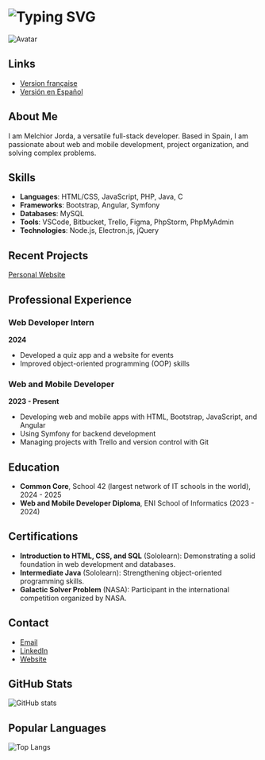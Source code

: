 # ![Typing SVG](https://readme-typing-svg.demolab.com?font=Fira+Code&weight=800&size=40&duration=2000&pause=1000&center=true&vCenter=true&width=1000&height=100&lines=M-JORDA)

![Avatar](https://developers.giphy.com/branch/master/static/api-512d36c09662682717108a38bbb5c57d.gif)

## Links
- [Version française](README/README_FR.md)
- [Versión en Español](README/README_ES.md)

## About Me

I am Melchior Jorda, a versatile full-stack developer. Based in Spain, I am passionate about web and mobile development, project organization, and solving complex problems.

## Skills

- **Languages**: HTML/CSS, JavaScript, PHP, Java, C
- **Frameworks**: Bootstrap, Angular, Symfony
- **Databases**: MySQL
- **Tools**: VSCode, Bitbucket, Trello, Figma, PhpStorm, PhpMyAdmin
- **Technologies**: Node.js, Electron.js, jQuery

## Recent Projects

[Personal Website](https://github.com/M-Jorda/melchior-jorda.online)

## Professional Experience

### Web Developer Intern
**2024**
- Developed a quiz app and a website for events
- Improved object-oriented programming (OOP) skills

### Web and Mobile Developer
**2023 - Present**
- Developing web and mobile apps with HTML, Bootstrap, JavaScript, and Angular
- Using Symfony for backend development
- Managing projects with Trello and version control with Git

## Education

- **Common Core**, School 42 (largest network of IT schools in the world), 2024 - 2025
- **Web and Mobile Developer Diploma**, ENI School of Informatics (2023 - 2024)

## Certifications

- **Introduction to HTML, CSS, and SQL** (Sololearn): Demonstrating a solid foundation in web development and databases.
- **Intermediate Java** (Sololearn): Strengthening object-oriented programming skills.
- **Galactic Solver Problem** (NASA): Participant in the international competition organized by NASA.

## Contact

- [Email](mailto:jorda.j.fr@gmail.com)
- [LinkedIn](https://www.linkedin.com/in/melchior-jorda-354a31270/)
- [Website](melchior-jorda.online)

## GitHub Stats

![GitHub stats](https://github-readme-stats.vercel.app/api?username=M-Jorda&show_icons=true&theme=radical)

## Popular Languages

![Top Langs](https://github-readme-stats.vercel.app/api/top-langs/?username=M-Jorda&layout=compact&theme=radical)
